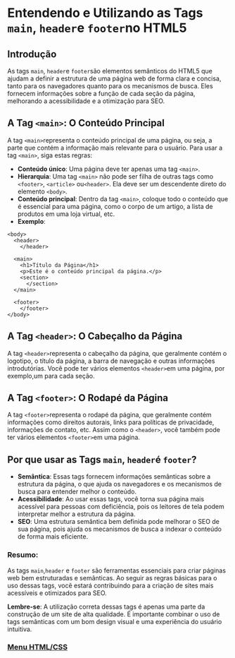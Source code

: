 # Entendendo e Utilizando as Tags `main`, `header`e `footer`no HTML5

## Introdução

As tags `main`, `header`e `footer`são elementos semânticos do HTML5 que ajudam a definir a estrutura de uma página web de forma clara e concisa, tanto para os navegadores quanto para os mecanismos de busca. Eles fornecem informações sobre a função de cada seção da página, melhorando a acessibilidade e a otimização para SEO.

## A Tag `<main>`: O Conteúdo Principal

A tag `<main>`representa o conteúdo principal de uma página, ou seja, a parte que contém a informação mais relevante para o usuário. Para usar a tag `<main>`, siga estas regras:

- **Conteúdo único**: Uma página deve ter apenas uma tag `<main>`.
- **Hierarquia**: Uma tag `<main>` não pode ser filha de outras tags como `<footer>`, `<article>` ou`<header>`. Ela deve ser um descendente direto do elemento `<body>`.
- **Conteúdo principal**: Dentro da tag `<main>`, coloque todo o conteúdo que é essencial para uma página, como o corpo de um artigo, a lista de produtos em uma loja virtual, etc.
- **Exemplo**:

```
<body>
  <header>
    </header>

  <main>
    <h1>Título da Página</h1>
    <p>Este é o conteúdo principal da página.</p>
    <section>
      </section>
  </main>

  <footer>
    </footer>
</body>
```
## A Tag `<header>`: O Cabeçalho da Página

A tag `<header>`representa o cabeçalho da página, que geralmente contém o logotipo, o título da página, a barra de navegação e outras informações introdutórias. Você pode ter vários elementos `<header>`em uma página, por exemplo,um para cada seção.

## A Tag `<footer>`: O Rodapé da Página

A tag `<footer>`representa o rodapé da página, que geralmente contém informações como direitos autorais, links para políticas de privacidade, informações de contato, etc. Assim como o `<header>`, você também pode ter vários elementos `<footer>`em uma página.

## Por que usar as Tags `main`, `header`é `footer`?

- **Semântica**: Essas tags fornecem informações semânticas sobre a estrutura da página, o que ajuda os navegadores e os mecanismos de busca para entender melhor o conteúdo.
- **Acessibilidade**: Ao usar essas tags, você torna sua página mais acessível para pessoas com deficiência, pois os leitores de tela podem interpretar melhor a estrutura da página.
- **SEO**: Uma estrutura semântica bem definida pode melhorar o SEO de sua página, pois ajuda os mecanismos de busca a indexar o conteúdo de forma mais eficiente.

### Resumo:

As tags `main`,`header` e `footer` são ferramentas essenciais para criar páginas web bem estruturadas e semânticas. Ao seguir as regras básicas para o uso dessas tags, você estará contribuindo para a criação de sites mais acessíveis e otimizados para SEO. 

**Lembre-se**: A utilização correta dessas tags é apenas uma parte da construção de um site de alta qualidade. É importante combinar o uso de tags semânticas com um bom design visual e uma experiência do usuário intuitiva.

### [Menu HTML/CSS](../menu_html-css.md)


